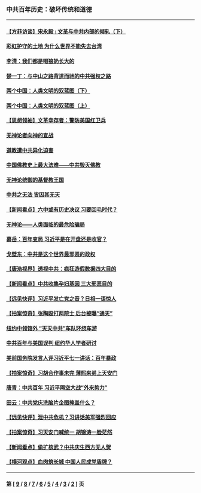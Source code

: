 ### 中共百年历史：破坏传统和道德
---
#### [【方菲访谈】宋永毅 : 文革与中共内部的倾轧（下）](../../pages/nf1176114/n13486836.md?01220430) 
#### [彩虹护守的土地 为什么世界不能失去台湾](../../pages/nf1176114/n13476849.md?01220430) 
#### [李清：我们都是喝狼奶长大的](../../pages/nf1176114/n13471478.md?01220430) 
#### [楚一丁：与中山之路背道而驰的中共强权之路](../../pages/nf1176114/n13437270.md?01220430) 
#### [两个中国：人类文明的双蓝图（下）](../../pages/nf1176114/n13423132.md?01220430) 
#### [两个中国：人类文明的双蓝图（上）](../../pages/nf1176114/n13422687.md?01220430) 
#### [【思想领袖】文革幸存者：警防美国红卫兵](../../pages/nf1176114/n13339289.md?01220430) 
#### [无神论者向神的宣战](../../pages/nf1176114/n13281535.md?01220430) 
#### [道教遭中共异化迫害](../../pages/nf1176114/n13281463.md?01220430) 
#### [中国佛教史上最大法难——中共毁灭佛教](../../pages/nf1176114/n13281397.md?01220430) 
#### [无神论统御的基督教王国](../../pages/nf1176114/n13281280.md?01220430) 
#### [中共之无法 皆因其无天](../../pages/nf1176114/n13281088.md?01220430) 
#### [【新闻看点】六中或有历史决议 习要回毛时代？](../../pages/nf1176114/n13222895.md?01220430) 
#### [无神论——人类面临的最危险骗局](../../pages/nf1176114/n13196137.md?01220430) 
#### [慕岳：百年变局 习近平是在开盘还是收官？](../../pages/nf1176114/n13206516.md?01220430) 
#### [戈壁东：中共是这个世界最邪恶的政权](../../pages/nf1176114/n13085641.md?01220430) 
#### [【唐浩视界】透视中共：疯狂造假数据四大目的](../../pages/nf1176114/n13080590.md?01220430) 
#### [【新闻看点】中共收集孕妇基因 三大邪恶目的](../../pages/nf1176114/n13077182.md?01220430) 
#### [【远见快评】习近平发亡党之音？日相一语惊人](../../pages/nf1176114/n13074809.md?01220430) 
#### [【拍案惊奇】张陶殴打两院士 后台被曝“通天”](../../pages/nf1176114/n13070496.md?01220430) 
#### [纽约中领馆外 “天灭中共”车队环绕车游](../../pages/nf1176114/n13070693.md?01220430) 
#### [中共百年与美国误判 纽约华人学者研讨](../../pages/nf1176114/n13067969.md?01220430) 
#### [美前国务院发言人评习近平七一讲话：百年暴政](../../pages/nf1176114/n13066986.md?01220430) 
#### [【拍案惊奇】习胡合作事未完 薄熙来弟上天安门](../../pages/nf1176114/n13065867.md?01220430) 
#### [唐青：中共百年 习近平隔空大战“外来势力”](../../pages/nf1176114/n13065976.md?01220430) 
#### [田云：中共党庆洗脑片企图掩盖什么？](../../pages/nf1176114/n13064395.md?01220430) 
#### [【远见快评】泄中共危机？习讲话美军强烈回应](../../pages/nf1176114/n13064269.md?01220430) 
#### [【拍案惊奇】习天安门喊统一 胡锦涛一脸茫然](../../pages/nf1176114/n13063233.md?01220430) 
#### [【新闻看点】偷扩核武？中共庆生西方无人贺](../../pages/nf1176114/n13061263.md?01220430) 
#### [【横河观点】血肉筑长城 中国人民成党盾牌？](../../pages/nf1176114/n13061779.md?01220430) 

---
#### 第 [ [9](./9.md?01220430) / [8](./8.md?01220430) / [7](./7.md?01220430) / [6](./6.md?01220430) / [5](./5.md?01220430) / [4](./4.md?01220430) / [3](./3.md?01220430) / [2](./2.md?01220430) ] 页
